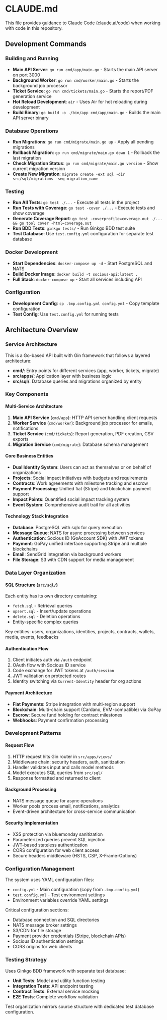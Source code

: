 # CLAUDE.md

This file provides guidance to Claude Code (claude.ai/code) when working with code in this repository.

## Development Commands

### Building and Running
- **Main API Server**: `go run cmd/app/main.go` - Starts the main API server on port 3000
- **Background Worker**: `go run cmd/worker/main.go` - Starts the background job processor 
- **Ticket Service**: `go run cmd/tickets/main.go` - Starts the report/PDF generation service
- **Hot Reload Development**: `air` - Uses Air for hot reloading during development
- **Build Binary**: `go build -o ./bin/app cmd/app/main.go` - Builds the main API server binary

### Database Operations
- **Run Migrations**: `go run cmd/migrate/main.go up` - Apply all pending migrations
- **Rollback Migration**: `go run cmd/migrate/main.go down 1` - Rollback the last migration
- **Check Migration Status**: `go run cmd/migrate/main.go version` - Show current migration version
- **Create New Migration**: `migrate create -ext sql -dir src/sql/migrations -seq migration_name`

### Testing
- **Run All Tests**: `go test ./...` - Execute all tests in the project
- **Run Tests with Coverage**: `go test -cover ./...` - Execute tests and show coverage
- **Generate Coverage Report**: `go test -coverprofile=coverage.out ./... && go tool cover -html=coverage.out`
- **Run BDD Tests**: `ginkgo tests/` - Run Ginkgo BDD test suite
- **Test Database**: Use `test.config.yml` configuration for separate test database

### Docker Development
- **Start Dependencies**: `docker-compose up -d` - Start PostgreSQL and NATS
- **Build Docker Image**: `docker build -t socious-api:latest .`
- **Full Stack**: `docker-compose up` - Start all services including API

### Configuration
- **Development Config**: `cp .tmp.config.yml config.yml` - Copy template configuration
- **Test Config**: Use `test.config.yml` for running tests

## Architecture Overview

### Service Architecture
This is a Go-based API built with Gin framework that follows a layered architecture:

- **cmd/**: Entry points for different services (app, worker, tickets, migrate)
- **src/apps/**: Application layer with business logic
- **src/sql/**: Database queries and migrations organized by entity

### Key Components

#### Multi-Service Architecture
1. **Main API Service** (`cmd/app`): HTTP API server handling client requests
2. **Worker Service** (`cmd/worker`): Background job processor for emails, notifications
3. **Ticket Service** (`cmd/tickets`): Report generation, PDF creation, CSV exports
4. **Migration Service** (`cmd/migrate`): Database schema management

#### Core Business Entities
- **Dual Identity System**: Users can act as themselves or on behalf of organizations
- **Projects**: Social impact initiatives with budgets and requirements
- **Contracts**: Work agreements with milestone tracking and escrow
- **Payment Processing**: Unified fiat (Stripe) and blockchain payment support
- **Impact Points**: Quantified social impact tracking system
- **Event System**: Comprehensive audit trail for all activities

#### Technology Stack Integration
- **Database**: PostgreSQL with sqlx for query execution
- **Message Queue**: NATS for async processing between services  
- **Authentication**: Socious ID (GoAccount SDK) with JWT tokens
- **Payment**: GoPay unified interface supporting Stripe and multiple blockchains
- **Email**: SendGrid integration via background workers
- **File Storage**: S3 with CDN support for media management

### Data Layer Organization

#### SQL Structure (`src/sql/`)
Each entity has its own directory containing:
- `fetch.sql` - Retrieval queries
- `upsert.sql` - Insert/update operations  
- `delete.sql` - Deletion operations
- Entity-specific complex queries

Key entities: users, organizations, identities, projects, contracts, wallets, media, events, feedbacks

#### Authentication Flow
1. Client initiates auth via `/auth` endpoint
2. OAuth flow with Socious ID service
3. Code exchange for JWT tokens at `/auth/session`
4. JWT validation on protected routes
5. Identity switching via `Current-Identity` header for org actions

#### Payment Architecture
- **Fiat Payments**: Stripe integration with multi-region support
- **Blockchain**: Multi-chain support (Cardano, EVM-compatible) via GoPay
- **Escrow**: Secure fund holding for contract milestones
- **Webhooks**: Payment confirmation processing

### Development Patterns

#### Request Flow
1. HTTP request hits Gin router in `src/apps/views/`
2. Middleware chain: security headers, auth, sanitization  
3. Handler validates input and calls model methods
4. Model executes SQL queries from `src/sql/`
5. Response formatted and returned to client

#### Background Processing
- NATS message queue for async operations
- Worker pools process email, notifications, analytics
- Event-driven architecture for cross-service communication

#### Security Implementation  
- XSS protection via bluemonday sanitization
- Parameterized queries prevent SQL injection
- JWT-based stateless authentication
- CORS configuration for web client access
- Secure headers middleware (HSTS, CSP, X-Frame-Options)

### Configuration Management

The system uses YAML configuration files:
- `config.yml` - Main configuration (copy from `.tmp.config.yml`)
- `test.config.yml` - Test environment settings
- Environment variables override YAML settings

Critical configuration sections:
- Database connection and SQL directories
- NATS message broker settings
- S3/CDN for file storage
- Payment provider credentials (Stripe, blockchain APIs)
- Socious ID authentication settings
- CORS origins for web clients

### Testing Strategy

Uses Ginkgo BDD framework with separate test database:
- **Unit Tests**: Model and utility function testing
- **Integration Tests**: API endpoint testing
- **Contract Tests**: External service mocking
- **E2E Tests**: Complete workflow validation

Test organization mirrors source structure with dedicated test database configuration.
